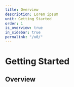 ```yaml
---
title: Overview
description: Lorem ipsum
unit: Getting Started
order: 1
is_overview: true
in_sidebar: true
permalink: "/u0/"
---
```


# Getting Started

## Overview
